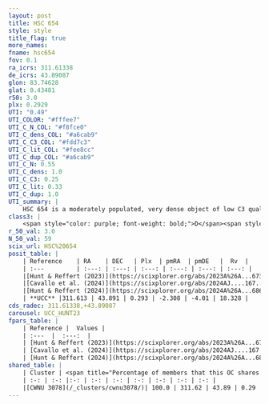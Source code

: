 ```yaml
---
layout: post
title: HSC 654
style: style
title_flag: true
more_names: 
fname: hsc654
fov: 0.1
ra_icrs: 311.61338
de_icrs: 43.89087
glon: 83.74628
glat: 0.43481
r50: 3.0
plx: 0.2929
UTI: "0.49"
UTI_COLOR: "#fffee7"
UTI_C_N_COL: "#f8fce0"
UTI_C_dens_COL: "#a6cab9"
UTI_C_C3_COL: "#fdd7c3"
UTI_C_lit_COL: "#fee8cc"
UTI_C_dup_COL: "#a6cab9"
UTI_C_N: 0.55
UTI_C_dens: 1.0
UTI_C_C3: 0.25
UTI_C_lit: 0.33
UTI_C_dup: 1.0
UTI_summary: |
    HSC 654 is a moderately populated, very dense object of low C3 quality. It was recently reported in the literature. This object shares a large percentage of members with a later reported entry.
class3: |
    <span style="color: purple; font-weight: bold;">D</span><span style="color: #FFC300; font-weight: bold;">B</span>
r_50_val: 3.0
N_50_val: 59
scix_url: HSC%20654
posit_table: |
    | Reference    | RA    | DEC   | Plx  | pmRA  | pmDE   |  Rv  |
    | :---         | :---: | :---: | :---: | :---: | :---: | :---: |
    |[Hunt & Reffert (2023)](https://scixplorer.org/abs/2023A%26A...673A.114H) | 311.607 | 43.9 | 0.296 | -2.311 | -4.021 | 12.581 |
    |[Cavallo et al. (2024)](https://scixplorer.org/abs/2024AJ....167...12C) | 311.622 | 43.89 | 0.293 | -- | -- | -- |
    |[Hunt & Reffert (2024)](https://scixplorer.org/abs/2024A%26A...686A..42H) | 311.607 | 43.9 | 0.296 | -2.311 | -4.021 | 12.581 |
    | **UCC** |311.613 | 43.891 | 0.293 | -2.308 | -4.01 | 18.328 | 
cds_radec: 311.61338,+43.89087
carousel: UCC_HUNT23
fpars_table: |
    | Reference |  Values |
    | :---  |  :---:  |
    | [Hunt & Reffert (2023)](https://scixplorer.org/abs/2023A%26A...673A.114H) | `AV50=4.233, diffAV50=2.696, MOD50=12.46, logAge50=7.683` |
    | [Cavallo et al. (2024)](https://scixplorer.org/abs/2024AJ....167...12C) | `AV50=4.05, dMod50=12.67, logAge50=7.75, [Fe/H]50=0.5` |
    | [Hunt & Reffert (2024)](https://scixplorer.org/abs/2024A%26A...686A..42H) | `MassJ=998.603` |
shared_table: |
    | Cluster | <span title="Percentage of members that this OC shares with the ones listed">%</span>   | RA   | DEC   | Plx   | pmRA  | pmDE  | Rv | UTI |
    | :-: | :-: |:-: | :-: | :-: | :-: | :-: | :-: | :-: |
    |[CWNU 3078](/_clusters/cwnu3078/)| 100.0 | 311.62 | 43.89 | 0.29 | -2.31 | -4.0 | 12.3 |0.29 |
---
```

